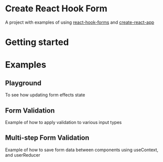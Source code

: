 # Create React Hook Form
A project with examples of using [react-hook-forms](https://github.com/react-hook-form/react-hook-form) and [create-react-app](https://github.com/facebook/create-react-app)

# Getting started

# Examples
## Playground
To see how updating form effects state

## Form Validation
Example of how to apply validation to various input types

## Multi-step Form Validation
Example of how to save form data between components using useContext, and userReducer
